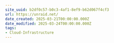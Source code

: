 ```yaml
---
site_uuid: b2df0c57-b0c3-4af1-8ef9-b62d067f4cf3
url: https://unraid.net/
date_created: 2025-03-21T00:00:00.000Z
date_modified: 2025-03-24T00:00:00.000Z
tags:
- Cloud-Infrastructure
---
```







